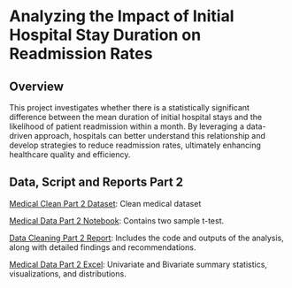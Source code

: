 # Analyzing the Impact of Initial Hospital Stay Duration on Readmission Rates

## Overview
This project investigates whether there is a statistically significant difference between the mean duration of initial hospital stays and the likelihood of patient readmission within a month. By leveraging a data-driven approach, hospitals can better understand this relationship and develop strategies to reduce readmission rates, ultimately enhancing healthcare quality and efficiency.

## Data, Script and Reports Part 2
[Medical Clean Part 2 Dataset](https://github.com/jcooper2368/JCProjectCode/raw/main/data-cleaning/medical_clean.csv): Clean medical dataset 

[Medical Data Part 2 Notebook](Medical%20Data%20Part%202%20(2).ipynb): Contains two sample t-test. 

[Data Cleaning Part 2 Report](https://github.com/jcooper2368/JCProjectCode/raw/main/data-cleaning/Data%20Cleaning.pdf): Includes the code and outputs of the analysis, along with detailed findings and recommendations.

[Medical Data Part 2 Excel](https://github.com/jcooper2368/JCProjectCode/raw/main/data-cleaning/medical_clean_D207_JCooper.xlsx): Univariate and Bivariate summary statistics, visualizations, and distributions. 
